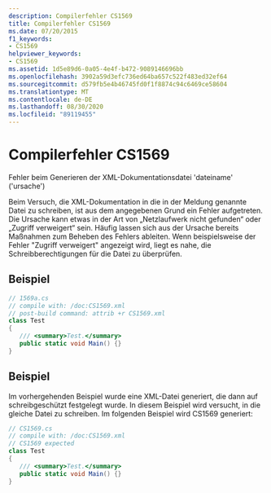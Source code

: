 ```yaml
---
description: Compilerfehler CS1569
title: Compilerfehler CS1569
ms.date: 07/20/2015
f1_keywords:
- CS1569
helpviewer_keywords:
- CS1569
ms.assetid: 1d5e89d6-0a05-4e4f-b472-9089146696bb
ms.openlocfilehash: 3902a59d3efc736ed64ba657c522f483ed32ef64
ms.sourcegitcommit: d579fb5e4b46745fd0f1f8874c94c6469ce58604
ms.translationtype: MT
ms.contentlocale: de-DE
ms.lasthandoff: 08/30/2020
ms.locfileid: "89119455"
---
```

# <a name="compiler-error-cs1569"></a>Compilerfehler CS1569
Fehler beim Generieren der XML-Dokumentationsdatei 'dateiname' ('ursache')  
  
 Beim Versuch, die XML-Dokumentation in die in der Meldung genannte Datei zu schreiben, ist aus dem angegebenen Grund ein Fehler aufgetreten. Die Ursache kann etwas in der Art von „Netzlaufwerk nicht gefunden“ oder „Zugriff verweigert“ sein. Häufig lassen sich aus der Ursache bereits Maßnahmen zum Beheben des Fehlers ableiten. Wenn beispielsweise der Fehler "Zugriff verweigert" angezeigt wird, liegt es nahe, die Schreibberechtigungen für die Datei zu überprüfen.  
  
## <a name="example"></a>Beispiel  
  
```csharp  
// 1569a.cs  
// compile with: /doc:CS1569.xml  
// post-build command: attrib +r CS1569.xml  
class Test  
{  
   /// <summary>Test.</summary>  
   public static void Main() {}  
}  
```  
  
## <a name="example"></a>Beispiel  
 Im vorhergehenden Beispiel wurde eine XML-Datei generiert, die dann auf schreibgeschützt festgelegt wurde. In diesem Beispiel wird versucht, in die gleiche Datei zu schreiben. Im folgenden Beispiel wird CS1569 generiert:  
  
```csharp  
// CS1569.cs  
// compile with: /doc:CS1569.xml  
// CS1569 expected  
class Test  
{  
   /// <summary>Test.</summary>  
   public static void Main() {}  
}  
```
